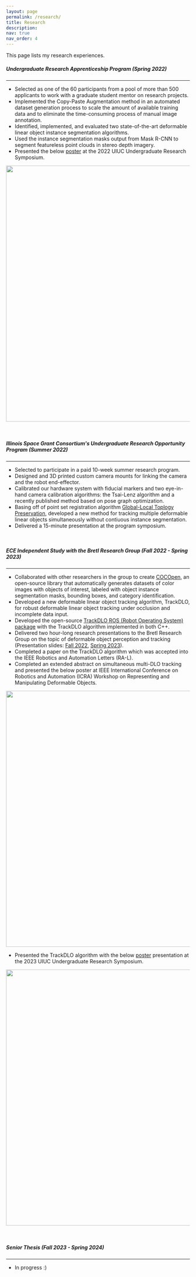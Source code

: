 ```yaml
---
layout: page
permalink: /research/
title: Research
description: 
nav: true
nav_order: 4
---
```


This page lists my research experiences.

##### **Undergraduate Research Apprenticeship Program (Spring 2022)**
---
* Selected as one of the 60 participants from a pool of more than 500 applicants to work with a graduate student mentor on research projects.
* Implemented the Copy-Paste Augmentation method in an automated dataset generation process to scale the amount of available training data and to eliminate the time-consuming process of manual image annotation.
* Identified, implemented, and evaluated two state-of-the-art deformable linear object instance segmentation algorithms.
* Used the instance segmentation masks output from Mask R-CNN to segment featureless point clouds in stereo depth imagery.
* Presented the below [poster](https://jingyi-xiang.github.io/assets/pdf/poster_urs22.pdf) at the 2022 UIUC Undergraduate Research Symposium.

<p align="center">
    <img src="../assets/img/poster_urs22.png" width="700" />
</p>

&nbsp;

##### **Illinois Space Grant Consortium's Undergraduate Research Opportunity Program (Summer 2022)**
---
* Selected to participate in a paid 10-week summer research program.
* Designed and 3D printed custom camera mounts for linking the camera and the robot end-effector.
* Calibrated our hardware system with fiducial markers and two eye-in-hand camera calibration algorithms: the Tsai-Lenz algorithm and a recently published method based on pose graph optimization.
* Basing off of point set registration algorithm [Global-Local Toplogy Preservation](https://www.cv-foundation.org/openaccess/content_cvpr_workshops_2014/W04/papers/Ge_Non-rigid_Point_Set_2014_CVPR_paper.pdf), developed a new method for tracking multiple deformable linear objects simultaneously without contiuous instance segmentation.
* Delivered a 15-minute presentation at the program symposium.

&nbsp;

##### **ECE Independent Study with the Bretl Research Group (Fall 2022 - Spring 2023)**
---
* Collaborated with other researchers in the group to create [COCOpen](https://rmdlo.github.io/COCOpen-OpenCV/), an open-source library that automatically generates datasets of color images with objects of interest, labeled with object instance segmentation masks, bounding boxes, and category identification.
* Developed a new deformable linear object tracking algorithm, TrackDLO, for robust deformable linear object tracking under occlusion and incomplete data input.
* Developed the open-source [TrackDLO ROS (Robot Operating System) package](https://github.com/RMDLO/trackdlo) with the TrackDLO algorithm implemented in both C++.
* Delivered two hour-long research presentations to the Bretl Research Group on the topic of deformable object perception and tracking (Presentation slides: [Fall 2022](https://jingyi-xiang.github.io/assets/pdf/BRG_Fall_2022.pdf), [Spring 2023](https://jingyi-xiang.github.io/assets/pdf/BRG_Spring_2023.pdf)).
* Completed a paper on the TrackDLO algorithm which was accepted into the IEEE Robotics and Automation Letters (RA-L).
* Completed an extended abstract on simultaneous multi-DLO tracking and presented the below poster at IEEE International Conference on Robotics and Automation (ICRA) Workshop on Representing and Manipulating Deformable Objects.
<p align="center">
    <img src="../assets/img/multi_dlo_poster.png" width="700" />
</p>

* Presented the TrackDLO algorithm with the below [poster](https://jingyi-xiang.github.io/assets/pdf/poster_urs23.pdf) presentation at the 2023 UIUC Undergraduate Research Symposium.
<p align="center">
    <img src="../assets/img/poster_urs23.png" width="700" />
</p>

&nbsp;

##### **Senior Thesis (Fall 2023 - Spring 2024)**
---
* In progress :)